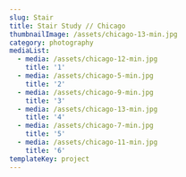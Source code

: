 ```yaml
---
slug: Stair
title: Stair Study // Chicago
thumbnailImage: /assets/chicago-13-min.jpg
category: photography
mediaList:
  - media: /assets/chicago-12-min.jpg
    title: '1'
  - media: /assets/chicago-5-min.jpg
    title: '2'
  - media: /assets/chicago-9-min.jpg
    title: '3'
  - media: /assets/chicago-13-min.jpg
    title: '4'
  - media: /assets/chicago-7-min.jpg
    title: '5'
  - media: /assets/chicago-11-min.jpg
    title: '6'
templateKey: project
---
```


